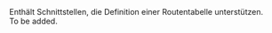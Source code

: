 <Namespace Name="Microsoft.Azure.Management.Network.Fluent.RouteTable.Definition">
  <Docs>
    <summary>Enthält Schnittstellen, die Definition einer Routentabelle unterstützen.</summary> 
    <remarks>To be added.</remarks>
  </Docs>
</Namespace>
